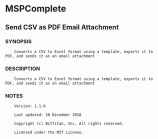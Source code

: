 # MSPComplete
## Send CSV as PDF Email Attachment
### SYNOPSIS
```
    Converts a CSV to Excel format using a template, exports it to PDF, and sends it as an email attachment
```
### DESCRIPTION
```
    Converts a CSV to Excel format using a template, exports it to PDF, and sends it as an email attachment
```
### NOTES
```
    Version: 1.1.0
    Last updated: 20 December 2018
    Copyright (c) BitTitan, Inc. All rights reserved.
    Licensed under the MIT License.
```

